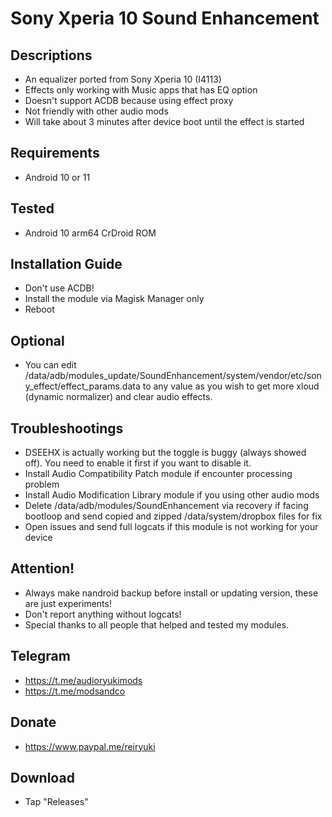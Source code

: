 # Sony Xperia 10 Sound Enhancement

## Descriptions
- An equalizer ported from Sony Xperia 10 (I4113)
- Effects only working with Music apps that has EQ option
- Doesn't support ACDB because using effect proxy
- Not friendly with other audio mods
- Will take about 3 minutes after device boot until the effect is started

## Requirements
- Android 10 or 11

## Tested
- Android 10 arm64 CrDroid ROM

## Installation Guide
- Don't use ACDB!
- Install the module via Magisk Manager only
- Reboot

## Optional
- You can edit /data/adb/modules_update/SoundEnhancement/system/vendor/etc/sony_effect/effect_params.data to any value as you wish to get more xloud (dynamic normalizer) and clear audio effects. 

## Troubleshootings
- DSEEHX is actually working but the toggle is buggy (always showed off). You need to enable it first if you want to disable it.
- Install Audio Compatibility Patch module if encounter processing problem
- Install Audio Modification Library module if you using other audio mods
- Delete /data/adb/modules/SoundEnhancement via recovery if facing bootloop and send copied and zipped /data/system/dropbox files for fix
- Open issues and send full logcats if this module is not working for your device

## Attention!
- Always make nandroid backup before install or updating version, these are just experiments!
- Don't report anything without logcats!
- Special thanks to all people that helped and tested my modules.

## Telegram
- https://t.me/audioryukimods
- https://t.me/modsandco

## Donate
- https://www.paypal.me/reiryuki

## Download
- Tap "Releases"
